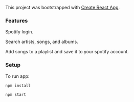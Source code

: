 This project was bootstrapped with [Create React App](https://github.com/facebook/create-react-app).

### Features

Spotify login.

Search artists, songs, and albums.

Add songs to a playlist and save it to your spotify account.

### Setup

To run app:

```npm install```

```npm start```

